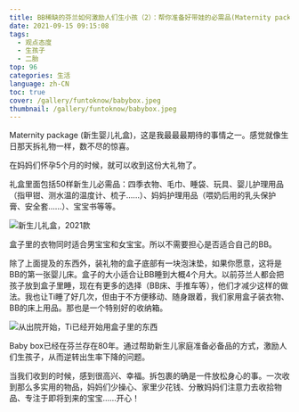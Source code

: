 ```yaml
---
title: BB稀缺的芬兰如何激励人们生小孩（2）：帮你准备好带娃的必需品(Maternity package/Baby box)
date: 2021-09-15 09:15:08
tags: 
  - 观点态度
  - 生孩子
  - 二胎
top: 96
categories: 生活
language: zh-CN
toc: true
cover: /gallery/funtoknow/babybox.jpeg
thumbnail: /gallery/funtoknow/babybox.jpeg
---
```


Maternity package (新生婴儿礼盒)，这是我最最最期待的事情之一。感觉就像生日那天拆礼物一样，数不尽的惊喜。

<!-- more -->

在妈妈们怀孕5个月的时候，就可以收到这份大礼物了。

礼盒里面包括50样新生儿必需品：四季衣物、毛巾、睡袋、玩具、婴儿护理用品（指甲钳、测水温的温度计、梳子......）、妈妈护理用品（喂奶后用的乳头保护膏、安全套......）、宝宝书等等。

![新生儿礼盒，2021款](https://res.cloudinary.com/dtyie1sma/image/upload/v1631598856/HUSTi/WhatsApp_Image_2021-09-13_at_17.31.54_maehbj.jpg)

盒子里的衣物同时适合男宝宝和女宝宝。所以不需要担心是否适合自己的BB。

除了上面提及的东西外，装礼物的盒子底部有一块泡沫垫，如果你愿意，这将是BB的第一张婴儿床。盒子的大小适合让BB睡到大概4个月大。以前芬兰人都会把孩子放到盒子里睡，现在有更多的选择（BB床、手推车等），他们才减少这样的做法。我也让Ti睡了好几次，但由于不方便移动、随身跟着，我们家用盒子装衣物、BB的床上用品。那也是一个特别好的收纳箱。

![从出院开始，Ti已经开始用盒子里的东西](https://res.cloudinary.com/dtyie1sma/image/upload/v1631776942/HUSTi/WhatsApp_Image_2021-09-13_at_11.03.23_%E5%89%AF%E6%9C%AC_apyk7c.jpg)

Baby box已经在芬兰存在80年。通过帮助新生儿家庭准备必备品的方式，激励人们生孩子，从而逆转出生率下降的问题。

当我们收到的时候，感到很高兴、幸福。拆包裹的确是一件放松身心的事。一次收到那么多实用的物品，妈妈们少操心、家里少花钱、分散妈妈们注意力去收拾物品、专注于即将到来的宝宝......开心！